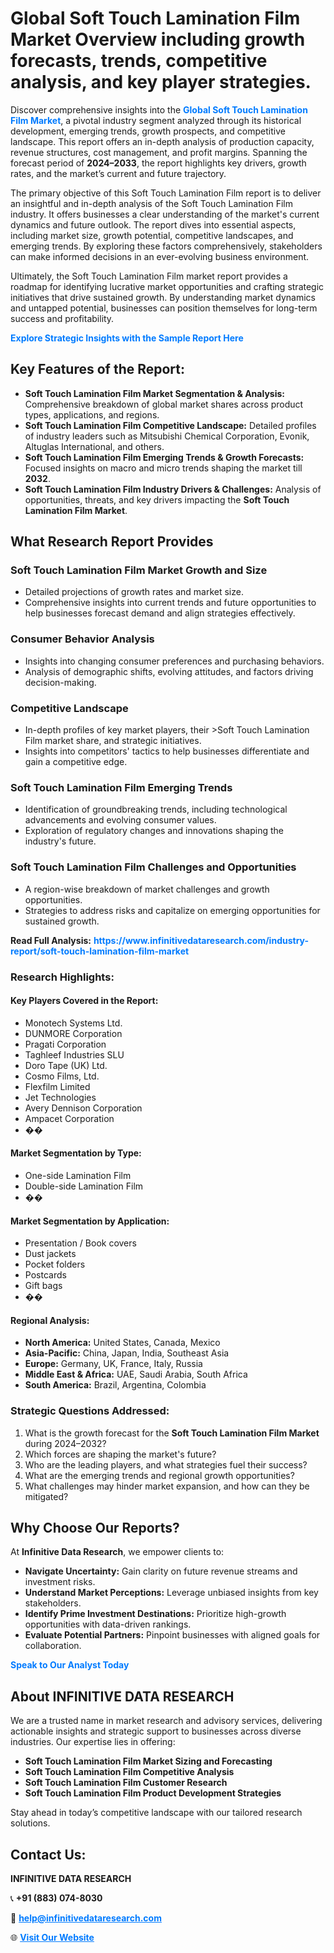 <h1>Global Soft Touch Lamination Film Market Overview including growth forecasts, trends, competitive analysis, and key player strategies.</h1>
<p>
Discover comprehensive insights into the 
<a href="https://www.infinitivedataresearch.com/industry-report/soft-touch-lamination-film-market" rel="dofollow" style="color: #007BFF; text-decoration: none;"><strong>Global Soft Touch Lamination Film Market</strong></a>, a pivotal industry segment analyzed through its historical development, emerging trends, growth prospects, and competitive landscape. This report offers an in-depth analysis of production capacity, revenue structures, cost management, and profit margins. Spanning the forecast period of <strong>2024–2033</strong>, the report highlights key drivers, growth rates, and the market’s current and future trajectory.
</p>
<p>
The primary objective of this Soft Touch Lamination Film report is to deliver an insightful and in-depth analysis of the Soft Touch Lamination Film industry. It offers businesses a clear understanding of the market's current dynamics and future outlook. The report dives into essential aspects, including market size, growth potential, competitive landscapes, and emerging trends. By exploring these factors comprehensively, stakeholders can make informed decisions in an ever-evolving business environment.
</p>
<p>
Ultimately, the Soft Touch Lamination Film market report provides a roadmap for identifying lucrative market opportunities and crafting strategic initiatives that drive sustained growth. By understanding market dynamics and untapped potential, businesses can position themselves for long-term success and profitability.
</p>
<p>
<a href="https://www.infinitivedataresearch.com/request-sample/reportId=109019" style="color: #007BFF; text-decoration: none;"><strong>Explore Strategic Insights with the Sample Report Here</strong></a>
</p>

<h2>Key Features of the Report:</h2>
<ul>
<li><strong>Soft Touch Lamination Film Market Segmentation & Analysis:</strong> Comprehensive breakdown of global market shares across product types, applications, and regions.</li>
<li><strong>Soft Touch Lamination Film Competitive Landscape:</strong> Detailed profiles of industry leaders such as Mitsubishi Chemical Corporation, Evonik, Altuglas International, and others.</li>
<li><strong>Soft Touch Lamination Film Emerging Trends & Growth Forecasts:</strong> Focused insights on macro and micro trends shaping the market till <strong>2032</strong>.</li>
<li><strong>Soft Touch Lamination Film Industry Drivers & Challenges:</strong> Analysis of opportunities, threats, and key drivers impacting the <strong>Soft Touch Lamination Film Market</strong>.</li>
</ul>

<h2>What Research Report Provides</h2>
<h3>Soft Touch Lamination Film Market Growth and Size</h3>
<ul>
<li>Detailed projections of growth rates and market size.</li>
<li>Comprehensive insights into current trends and future opportunities to help businesses forecast demand and align strategies effectively.</li>
</ul>

<h3>Consumer Behavior Analysis</h3>
<ul>
<li>Insights into changing consumer preferences and purchasing behaviors.</li>
<li>Analysis of demographic shifts, evolving attitudes, and factors driving decision-making.</li>
</ul>

<h3>Competitive Landscape</h3>
<ul>
<li>In-depth profiles of key market players, their >Soft Touch Lamination Film market share, and strategic initiatives.</li>
<li>Insights into competitors' tactics to help businesses differentiate and gain a competitive edge.</li>
</ul>

<h3>Soft Touch Lamination Film Emerging Trends</h3>
<ul>
<li>Identification of groundbreaking trends, including technological advancements and evolving consumer values.</li>
<li>Exploration of regulatory changes and innovations shaping the industry's future.</li>
</ul>

<h3>Soft Touch Lamination Film Challenges and Opportunities</h3>
<ul>
<li>A region-wise breakdown of market challenges and growth opportunities.</li>
<li>Strategies to address risks and capitalize on emerging opportunities for sustained growth.</li>
</ul>
<p><strong>Read Full Analysis:</strong> <a href="https://www.infinitivedataresearch.com/industry-report/soft-touch-lamination-film-market" rel="dofollow" style="color: #007BFF; text-decoration: none;"><strong>https://www.infinitivedataresearch.com/industry-report/soft-touch-lamination-film-market</strong></a></p>
<h3>Research Highlights:</h3>
<h4>Key Players Covered in the Report:</h4>
<ul><li>Monotech Systems Ltd.</li><li>DUNMORE Corporation</li><li>Pragati Corporation</li><li>Taghleef Industries SLU</li><li>Doro Tape (UK) Ltd.</li><li>Cosmo Films, Ltd.</li><li>Flexfilm Limited</li><li>Jet Technologies</li><li>Avery Dennison Corporation</li><li>Ampacet Corporation</li><li>��</li></ul>
<h4>Market Segmentation by Type:</h4>
<ul><li>One-side Lamination Film</li><li>Double-side Lamination Film</li><li>��</li></ul>
<h4>Market Segmentation by Application:</h4>
<ul><li>Presentation / Book covers</li><li>Dust jackets</li><li>Pocket folders</li><li>Postcards</li><li>Gift bags</li><li>��</li></ul>

<h4>Regional Analysis:</h4>
<ul>
<li><strong>North America:</strong> United States, Canada, Mexico</li>
<li><strong>Asia-Pacific:</strong> China, Japan, India, Southeast Asia</li>
<li><strong>Europe:</strong> Germany, UK, France, Italy, Russia</li>
<li><strong>Middle East & Africa:</strong> UAE, Saudi Arabia, South Africa</li>
<li><strong>South America:</strong> Brazil, Argentina, Colombia</li>
</ul>

<h3>Strategic Questions Addressed:</h3>
<ol>
<li>What is the growth forecast for the <strong>Soft Touch Lamination Film Market</strong> during 2024–2032?</li>
<li>Which forces are shaping the market's future?</li>
<li>Who are the leading players, and what strategies fuel their success?</li>
<li>What are the emerging trends and regional growth opportunities?</li>
<li>What challenges may hinder market expansion, and how can they be mitigated?</li>
</ol>

<h2>Why Choose Our Reports?</h2>
<p>At <strong>Infinitive Data Research</strong>, we empower clients to:</p>
<ul>
<li><strong>Navigate Uncertainty:</strong> Gain clarity on future revenue streams and investment risks.</li>
<li><strong>Understand Market Perceptions:</strong> Leverage unbiased insights from key stakeholders.</li>
<li><strong>Identify Prime Investment Destinations:</strong> Prioritize high-growth opportunities with data-driven rankings.</li>
<li><strong>Evaluate Potential Partners:</strong> Pinpoint businesses with aligned goals for collaboration.</li>
</ul>
<p><a href="https://www.infinitivedataresearch.com/industry-report/soft-touch-lamination-film-market" rel="dofollow" style="color: #007BFF; text-decoration: none;"><strong>Speak to Our Analyst Today</strong></a></p>

<h2>About INFINITIVE DATA RESEARCH</h2>
<p>We are a trusted name in market research and advisory services, delivering actionable insights and strategic support to businesses across diverse industries. Our expertise lies in offering:</p>
<ul>
<li><strong>Soft Touch Lamination Film Market Sizing and Forecasting</strong></li>
<li><strong>Soft Touch Lamination Film Competitive Analysis</strong></li>
<li><strong>Soft Touch Lamination Film Customer Research</strong></li>
<li><strong>Soft Touch Lamination Film Product Development Strategies</strong></li>
</ul>
<p>Stay ahead in today’s competitive landscape with our tailored research solutions.</p>

<h2>Contact Us:</h2>
<p><strong>INFINITIVE DATA RESEARCH</strong></p>
<p>📞 <strong>+91 (883) 074-8030</strong></p>
<p>📧 <strong><a href="mailto:help@infinitivedataresearch.com" style="color: #007BFF;">help@infinitivedataresearch.com</a></strong></p>
<p>🌐 <strong><a href="https://www.infinitivedataresearch.com" rel="dofollow" style="color: #007BFF;">Visit Our Website</a></strong></p>